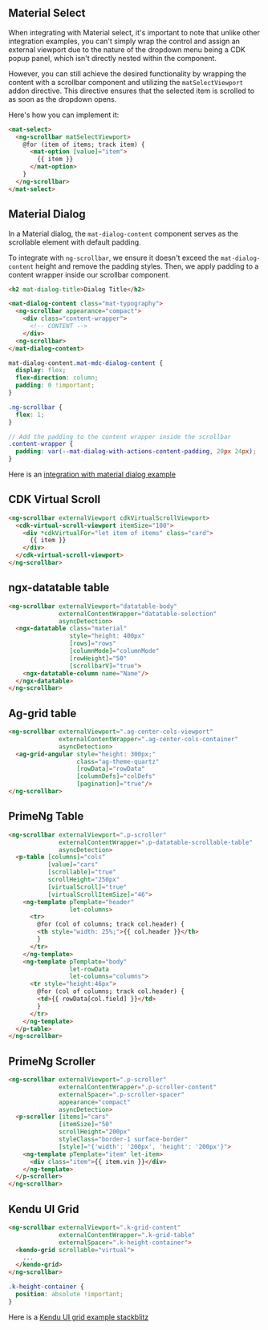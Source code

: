 ## Material Select

When integrating with Material select, it's important to note that unlike other integration examples, you can't simply wrap the control and assign an external viewport due to the nature of the dropdown menu being a CDK popup panel, which isn't directly nested within the component.

However, you can still achieve the desired functionality by wrapping the content with a scrollbar component and utilizing the `matSelectViewport` addon directive. This directive ensures that the selected item is scrolled to as soon as the dropdown opens.

Here's how you can implement it:

```html
<mat-select>
  <ng-scrollbar matSelectViewport>
    @for (item of items; track item) {
      <mat-option [value]="item">
        {{ item }}
      </mat-option>
    }
  </ng-scrollbar>
</mat-select>
```

## Material Dialog

In a Material dialog, the `mat-dialog-content` component serves as the scrollable element with default padding.

To integrate with `ng-scrollbar`, we ensure it doesn't exceed the `mat-dialog-content` height and remove the padding styles. Then, we apply padding to a content wrapper inside our scrollbar component.

```html
<h2 mat-dialog-title>Dialog Title</h2>

<mat-dialog-content class="mat-typography">
  <ng-scrollbar appearance="compact">
    <div class="content-wrapper">
      <!-- CONTENT -->
    </div>
  <ng-scrollbar>
</mat-dialog-content>
```

```scss
mat-dialog-content.mat-mdc-dialog-content {
  display: flex;
  flex-direction: column;
  padding: 0 !important;
}

.ng-scrollbar {
  flex: 1;
}

// Add the padding to the content wrapper inside the scrollbar
.content-wrapper {
  padding: var(--mat-dialog-with-actions-content-padding, 20px 24px);
}
```

Here is an [integration with material dialog example](https://stackblitz.com/edit/ngx-scrollbar-tkzscf?file=package.json)

## CDK Virtual Scroll

```html
<ng-scrollbar externalViewport cdkVirtualScrollViewport>
  <cdk-virtual-scroll-viewport itemSize="100">
    <div *cdkVirtualFor="let item of items" class="card">
      {{ item }}
    </div>
  </cdk-virtual-scroll-viewport>
</ng-scrollbar>
```

## ngx-datatable table

```html
<ng-scrollbar externalViewport="datatable-body"
              externalContentWrapper="datatable-selection"
              asyncDetection>
  <ngx-datatable class="material"
                 style="height: 400px"
                 [rows]="rows"
                 [columnMode]="columnMode"
                 [rowHeight]="50"
                 [scrollbarV]="true">
    <ngx-datatable-column name="Name"/>
  </ngx-datatable>
</ng-scrollbar>
```

## Ag-grid table

```html
<ng-scrollbar externalViewport=".ag-center-cols-viewport"
              externalContentWrapper=".ag-center-cols-container"
              asyncDetection>
  <ag-grid-angular style="height: 300px;"
                   class="ag-theme-quartz"
                   [rowData]="rowData"
                   [columnDefs]="colDefs"
                   [pagination]="true"/>
</ng-scrollbar>
```

## PrimeNg Table

```html
<ng-scrollbar externalViewport=".p-scroller"
              externalContentWrapper=".p-datatable-scrollable-table"
              asyncDetection>
  <p-table [columns]="cols"
           [value]="cars"
           [scrollable]="true"
           scrollHeight="250px"
           [virtualScroll]="true"
           [virtualScrollItemSize]="46">
    <ng-template pTemplate="header"
                 let-columns>
      <tr>
        @for (col of columns; track col.header) {
        <th style="width: 25%;">{{ col.header }}</th>
        }
      </tr>
    </ng-template>
    <ng-template pTemplate="body"
                 let-rowData
                 let-columns="columns">
      <tr style="height:46px">
        @for (col of columns; track col.header) {
        <td>{{ rowData[col.field] }}</td>
        }
      </tr>
    </ng-template>
  </p-table>
</ng-scrollbar>
```

## PrimeNg Scroller

```html
<ng-scrollbar externalViewport=".p-scroller"
              externalContentWrapper=".p-scroller-content"
              externalSpacer=".p-scroller-spacer"
              appearance="compact"
              asyncDetection>
  <p-scroller [items]="cars"
              [itemSize]="50"
              scrollHeight="200px"
              styleClass="border-1 surface-border"
              [style]="{'width': '200px', 'height': '200px'}">
    <ng-template pTemplate="item" let-item>
      <div class="item">{{ item.vin }}</div>
    </ng-template>
  </p-scroller>
</ng-scrollbar>
```

## Kendu UI Grid

```html
<ng-scrollbar externalViewport=".k-grid-content"
              externalContentWrapper=".k-grid-table"
              externalSpacer=".k-height-container">
  <kendo-grid scrollable="virtual">
    ...
  </kendo-grid>
</ng-scrollbar>
```

```css
.k-height-container {
  position: absolute !important;
}
```

Here is a [Kendu UI grid example stackblitz](https://stackblitz.com/edit/angular-vgzffw-ldgsyr?file=src%2Fapp%2Fapp.component.ts,src%2Fstyles.css)
